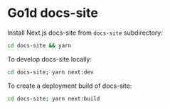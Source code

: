 # Go1d docs-site

Install Next.js docs-site from `docs-site` subdirectory:

```sh
cd docs-site && yarn
```

To develop docs-site locally:

```sh
cd docs-site; yarn next:dev
```

To create a deployment build of docs-site:

```sh
cd docs-site; yarn next:build
```

